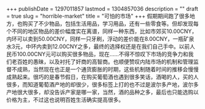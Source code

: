 +++
publishDate = 1297011857
lastmod = 1304857036
description = ""
draft = true
slug = "horrible-market"
title = "可怕的市场"
+++
假期期间跑了很多地方，也购买了不少物品，包括生活用品，学习用品，还有一些零食等。但却发现每个不同的地区物品的差价幅度实在离谱，同样一种东西，比如市郊买10.00CNY，内环可以卖到50.00CNY，同样一只牙刷，浮动的差价能在8.00CNY，一瓶矿泉水3元，中环内卖到12.00CNY之多，最终的选择权还是在我们自己手中。以前人民币100.00CNY元可以购买很多物品，现在......不得不惊叹下市场的竞争力和我们老百姓的愚昧，以及衬托了奸商的高智商。也顺便赞叹内陆市场的机制和管理监督不成熟，当然现在也正是一个通货膨胀的时期，这些机制随着时间的推移会慢慢成熟起来。很巧的是春节假日，在购买葡萄酒也遇到很多笑话，酒喝的人，买的人很多，而知道葡萄酒产地的却很少，很多标签上打的也不过是波尔多产地，波尔多产地很大很多，却没告诉产家是哪一家，当然，酒的品种之多，最后也只能选购以价格为主，不过这也说明百姓生活确实提高很多。